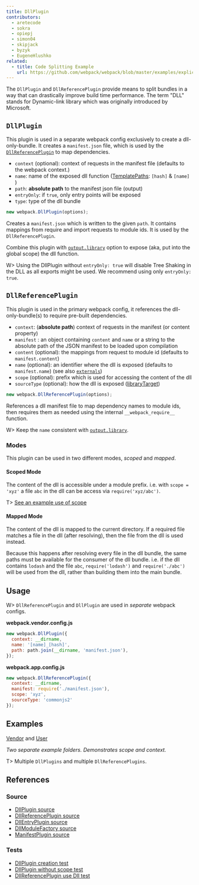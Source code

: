 ```yaml
---
title: DllPlugin
contributors:
  - aretecode
  - sokra
  - opiepj
  - simon04
  - skipjack
  - byzyk
  - EugeneHlushko
related:
  - title: Code Splitting Example
    url: https://github.com/webpack/webpack/blob/master/examples/explicit-vendor-chunk/README.md
---
```


The `DllPlugin` and `DllReferencePlugin` provide means to split bundles in a way that can drastically improve build time performance. The term "DLL" stands for Dynamic-link library which was originally introduced by Microsoft.


## `DllPlugin`

This plugin is used in a separate webpack config exclusively to create a dll-only-bundle. It creates a `manifest.json` file, which is used by the [`DllReferencePlugin`](#dllreferenceplugin) to map dependencies.

- `context` (optional): context of requests in the manifest file (defaults to the webpack context.)
- `name`: name of the exposed dll function ([TemplatePaths](https://github.com/webpack/webpack/blob/master/lib/TemplatedPathPlugin.js): `[hash]` & `[name]` )
- `path`: __absolute path__ to the manifest json file (output)
- `entryOnly`: if `true`, only entry points will be exposed
- `type`: type of the dll bundle

```javascript
new webpack.DllPlugin(options);
```

Creates a `manifest.json` which is written to the given `path`. It contains mappings from require and import requests to module ids. It is used by the `DllReferencePlugin`.

Combine this plugin with [`output.library`](/configuration/output/#outputlibrary) option to expose (aka, put into the global scope) the dll function.

W> Using the DllPlugin without `entryOnly: true` will disable Tree Shaking in the DLL as all exports might be used. We recommend using only `entryOnly: true`.

## `DllReferencePlugin`

This plugin is used in the primary webpack config, it references the dll-only-bundle(s) to require pre-built dependencies.

- `context`: (__absolute path__) context of requests in the manifest (or content property)
- `manifest` : an object containing `content` and `name` or a string to the absolute path of the JSON manifest to be loaded upon compilation
- `content` (optional): the mappings from request to module id (defaults to `manifest.content`)
- `name` (optional): an identifier where the dll is exposed (defaults to `manifest.name`) (see also [`externals`](/configuration/externals/))
- `scope` (optional): prefix which is used for accessing the content of the dll
- `sourceType` (optional): how the dll is exposed ([libraryTarget](/configuration/output/#outputlibrarytarget))

```javascript
new webpack.DllReferencePlugin(options);
```

References a dll manifest file to map dependency names to module ids, then requires them as needed using the internal `__webpack_require__` function.

W> Keep the `name` consistent with [`output.library`](/configuration/output/#outputlibrary).


### Modes

This plugin can be used in two different modes, _scoped_ and _mapped_.

#### Scoped Mode

The content of the dll is accessible under a module prefix. i.e. with `scope = 'xyz'` a file `abc` in the dll can be access via `require('xyz/abc')`.

T> [See an example use of scope](https://github.com/webpack/webpack/tree/master/examples/dll-user)

#### Mapped Mode

The content of the dll is mapped to the current directory. If a required file matches a file in the dll (after resolving), then the file from the dll is used instead.

Because this happens after resolving every file in the dll bundle, the same paths must be available for the consumer of the dll bundle. i.e. if the dll contains `lodash` and the file `abc`, `require('lodash')` and `require('./abc')` will be used from the dll, rather than building them into the main bundle.


## Usage

W> `DllReferencePlugin` and `DllPlugin` are used in _separate_ webpack configs.

__webpack.vendor.config.js__

```javascript
new webpack.DllPlugin({
  context: __dirname,
  name: '[name]_[hash]',
  path: path.join(__dirname, 'manifest.json'),
});
```

__webpack.app.config.js__

```javascript
new webpack.DllReferencePlugin({
  context: __dirname,
  manifest: require('./manifest.json'),
  scope: 'xyz',
  sourceType: 'commonjs2'
});
```


## Examples

[Vendor](https://github.com/webpack/webpack/tree/master/examples/dll) and [User](https://github.com/webpack/webpack/tree/master/examples/dll-user)

_Two separate example folders. Demonstrates scope and context._

T> Multiple `DllPlugins` and multiple `DllReferencePlugins`.


## References

### Source

- [DllPlugin source](https://github.com/webpack/webpack/blob/master/lib/DllPlugin.js)
- [DllReferencePlugin source](https://github.com/webpack/webpack/blob/master/lib/DllReferencePlugin.js)
- [DllEntryPlugin source](https://github.com/webpack/webpack/blob/master/lib/DllEntryPlugin.js)
- [DllModuleFactory source](https://github.com/webpack/webpack/blob/master/lib/DllModuleFactory.js)
- [ManifestPlugin source](https://github.com/webpack/webpack/blob/master/lib/LibManifestPlugin.js)

### Tests

- [DllPlugin creation test](https://github.com/webpack/webpack/blob/master/test/configCases/dll-plugin/0-create-dll/webpack.config.js)
- [DllPlugin without scope test](https://github.com/webpack/webpack/blob/master/test/configCases/dll-plugin/2-use-dll-without-scope/webpack.config.js)
- [DllReferencePlugin use Dll test](https://github.com/webpack/webpack/tree/master/test/configCases/dll-plugin)
